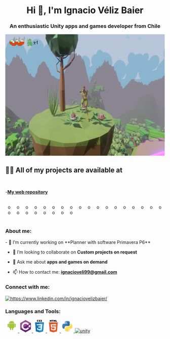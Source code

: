 <h1 align="center">Hi 👋, I'm Ignacio Véliz Baier</h1>
<h3 align="center">An enthusiastic Unity apps and games developer from Chile</h3>

<img src="https://github.com/IgnacioVelizBaier/Portafolio/raw/main/qzeDLn.png" width="683" height="384" />

<h2 align="left">👨‍💻 All of my projects are available at </h2> 

<br>

-[**My web repository**](https://IgnacioVelizBaier.github.io/Portafolio/)

<br>
&nbsp; o &#160;
&nbsp; o &#160;
&nbsp; o &#160;
&nbsp; o &#160;
&nbsp; o &#160;
&nbsp; o &#160;
&nbsp; o &#160;
&nbsp; o &#160;
&nbsp; o &#160;
&nbsp; o &#160;
&nbsp; o &#160;
&nbsp; o &#160;
&nbsp; o &#160;
&nbsp; o &#160;
&nbsp; o &#160;
&nbsp; o &#160;
&nbsp; o &#160;
&nbsp; o &#160;
&nbsp; o &#160;
&nbsp; o &#160;
&nbsp; o &#160;
&nbsp; o &#160;
&nbsp; o &#160;
&nbsp; o &#160;
&nbsp; o &#160;
&nbsp; o &#160;

<br>

<br>

<h3 align="left">About me: </h3>
- 🔭 I’m currently working on **Planner with software Primavera P6**

- 👯 I’m looking to collaborate on **Custom projects on request**

- 💬 Ask me about **apps and games on demand**

- 📫 How to contact me: **ignacioveli99@gmail.com**

<h3 align="left">Connect with me:</h3>
<p align="left">
<a href="https://www.linkedin.com/in/ignaciovelizbaier/" target="blank"><img align="center" src="https://raw.githubusercontent.com/rahuldkjain/github-profile-readme-generator/master/src/images/icons/Social/linked-in-alt.svg" alt="https://www.linkedin.com/in/ignaciovelizbaier/" height="30" width="40" /></a>
</p>

<h3 align="left">Languages and Tools:</h3>
<p align="left"> <a href="https://developer.android.com" target="_blank" rel="noreferrer"> <img src="https://raw.githubusercontent.com/devicons/devicon/master/icons/android/android-original-wordmark.svg" alt="android" width="40" height="40"/> </a> <a href="https://www.w3schools.com/cs/" target="_blank" rel="noreferrer"> <img src="https://raw.githubusercontent.com/devicons/devicon/master/icons/csharp/csharp-original.svg" alt="csharp" width="40" height="40"/> </a> <a href="https://www.w3schools.com/css/" target="_blank" rel="noreferrer"> <img src="https://raw.githubusercontent.com/devicons/devicon/master/icons/css3/css3-original-wordmark.svg" alt="css3" width="40" height="40"/> </a> <a href="https://www.w3.org/html/" target="_blank" rel="noreferrer"> <img src="https://raw.githubusercontent.com/devicons/devicon/master/icons/html5/html5-original-wordmark.svg" alt="html5" width="40" height="40"/> </a> <a href="https://www.python.org" target="_blank" rel="noreferrer"> <img src="https://raw.githubusercontent.com/devicons/devicon/master/icons/python/python-original.svg" alt="python" width="40" height="40"/> </a> <a href="https://unity.com/" target="_blank" rel="noreferrer"> <img src="https://www.vectorlogo.zone/logos/unity3d/unity3d-icon.svg" alt="unity" width="40" height="40"/> </a> </p>
